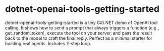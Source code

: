 # dotnet-openai-tools-getting-started
dotnet-openai-tools-getting-started is a tiny C#/.NET demo of OpenAI tool calling. It shows how to send a prompt that always triggers a function (e.g., get_random_token), execute the tool on your server, and pass the result back to the model to craft the final reply. Perfect as a minimal starter for building real agents. Includes 2-step loop.
